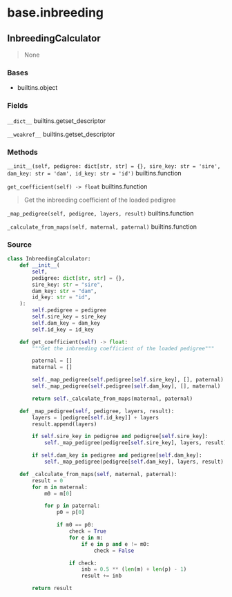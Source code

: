 # base.inbreeding
## InbreedingCalculator
> None

### Bases
* builtins.object

### Fields
`__dict__` builtins.getset_descriptor

`__weakref__` builtins.getset_descriptor

### Methods
`__init__(self, pedigree: dict[str, str] = {}, sire_key: str = 'sire', dam_key: str = 'dam', id_key: str = 'id')` builtins.function

`get_coefficient(self) -> float` builtins.function

> Get the inbreeding coefficient of the loaded pedigree

`_map_pedigree(self, pedigree, layers, result)` builtins.function

`_calculate_from_maps(self, maternal, paternal)` builtins.function

### Source
```python
class InbreedingCalculator:
    def __init__(
        self,
        pedigree: dict[str, str] = {},
        sire_key: str = "sire",
        dam_key: str = "dam",
        id_key: str = "id",
    ):
        self.pedigree = pedigree
        self.sire_key = sire_key
        self.dam_key = dam_key
        self.id_key = id_key

    def get_coefficient(self) -> float:
        """Get the inbreeding coefficient of the loaded pedigree"""

        paternal = []
        maternal = []

        self._map_pedigree(self.pedigree[self.sire_key], [], paternal)
        self._map_pedigree(self.pedigree[self.dam_key], [], maternal)

        return self._calculate_from_maps(maternal, paternal)

    def _map_pedigree(self, pedigree, layers, result):
        layers = [pedigree[self.id_key]] + layers
        result.append(layers)

        if self.sire_key in pedigree and pedigree[self.sire_key]:
            self._map_pedigree(pedigree[self.sire_key], layers, result)

        if self.dam_key in pedigree and pedigree[self.dam_key]:
            self._map_pedigree(pedigree[self.dam_key], layers, result)

    def _calculate_from_maps(self, maternal, paternal):
        result = 0
        for m in maternal:
            m0 = m[0]

            for p in paternal:
                p0 = p[0]

                if m0 == p0:
                    check = True
                    for e in m:
                        if e in p and e != m0:
                            check = False

                    if check:
                        inb = 0.5 ** (len(m) + len(p) - 1)
                        result += inb

        return result

```

